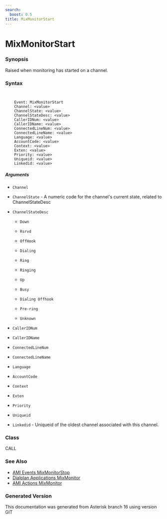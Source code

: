 ```yaml
---
search:
  boost: 0.5
title: MixMonitorStart
---
```


# MixMonitorStart

### Synopsis

Raised when monitoring has started on a channel.

### Syntax


```


    Event: MixMonitorStart
    Channel: <value>
    ChannelState: <value>
    ChannelStateDesc: <value>
    CallerIDNum: <value>
    CallerIDName: <value>
    ConnectedLineNum: <value>
    ConnectedLineName: <value>
    Language: <value>
    AccountCode: <value>
    Context: <value>
    Exten: <value>
    Priority: <value>
    Uniqueid: <value>
    Linkedid: <value>

```
##### Arguments


* `Channel`

* `ChannelState` - A numeric code for the channel's current state, related to ChannelStateDesc<br>

* `ChannelStateDesc`

    * `Down`

    * `Rsrvd`

    * `OffHook`

    * `Dialing`

    * `Ring`

    * `Ringing`

    * `Up`

    * `Busy`

    * `Dialing Offhook`

    * `Pre-ring`

    * `Unknown`

* `CallerIDNum`

* `CallerIDName`

* `ConnectedLineNum`

* `ConnectedLineName`

* `Language`

* `AccountCode`

* `Context`

* `Exten`

* `Priority`

* `Uniqueid`

* `Linkedid` - Uniqueid of the oldest channel associated with this channel.<br>

### Class

CALL
### See Also

* [AMI Events MixMonitorStop](/Asterisk_16_Documentation/API_Documentation/AMI_Events/MixMonitorStop)
* [Dialplan Applications MixMonitor](/Asterisk_16_Documentation/API_Documentation/Dialplan_Applications/MixMonitor)
* [AMI Actions MixMonitor](/Asterisk_16_Documentation/API_Documentation/AMI_Actions/MixMonitor)


### Generated Version

This documentation was generated from Asterisk branch 16 using version GIT 